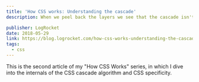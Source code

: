 ```yaml
---
title: 'How CSS works: Understanding the cascade'
description: When we peel back the layers we see that the cascade isn't as confusing as it seems

publisher: LogRocket
date: 2018-05-29
link: https://blog.logrocket.com/how-css-works-understanding-the-cascade-d181cd89a4d8/
tags:
  - css
---
```


This is the second article of my "How CSS Works" series, in which I dive into the internals of the CSS cascade algorithm and CSS specificity.
